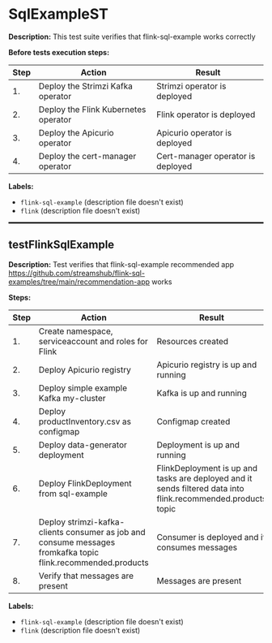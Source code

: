 # SqlExampleST

**Description:** This test suite verifies that flink-sql-example works correctly

**Before tests execution steps:**

| Step | Action | Result |
| - | - | - |
| 1. | Deploy the Strimzi Kafka operator | Strimzi operator is deployed |
| 2. | Deploy the Flink Kubernetes operator | Flink operator is deployed |
| 3. | Deploy the Apicurio operator | Apicurio operator is deployed |
| 4. | Deploy the cert-manager operator | Cert-manager operator is deployed |

**Labels:**

* `flink-sql-example` (description file doesn't exist)
* `flink` (description file doesn't exist)

<hr style="border:1px solid">

## testFlinkSqlExample

**Description:** Test verifies that flink-sql-example recommended app https://github.com/streamshub/flink-sql-examples/tree/main/recommendation-app works

**Steps:**

| Step | Action | Result |
| - | - | - |
| 1. | Create namespace, serviceaccount and roles for Flink | Resources created |
| 2. | Deploy Apicurio registry | Apicurio registry is up and running |
| 3. | Deploy simple example Kafka my-cluster | Kafka is up and running |
| 4. | Deploy productInventory.csv as configmap | Configmap created |
| 5. | Deploy data-generator deployment | Deployment is up and running |
| 6. | Deploy FlinkDeployment from sql-example | FlinkDeployment is up and tasks are deployed and it sends filtered data into flink.recommended.products topic |
| 7. | Deploy strimzi-kafka-clients consumer as job and consume messages fromkafka topic flink.recommended.products | Consumer is deployed and it consumes messages |
| 8. | Verify that messages are present | Messages are present |

**Labels:**

* `flink-sql-example` (description file doesn't exist)
* `flink` (description file doesn't exist)

